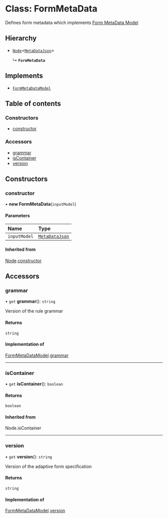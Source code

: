 # Class: FormMetaData

Defines form metadata which implements [Form MetaData Model](../interfaces/FormMetaDataModel.md)

## Hierarchy

- [`Node`](Node.md)<[`MetaDataJson`](../README.md#metadatajson)\>

  ↳ **`FormMetaData`**

## Implements

- [`FormMetaDataModel`](../interfaces/FormMetaDataModel.md)

## Table of contents

### Constructors

- [constructor](FormMetaData.md#constructor)

### Accessors

- [grammar](FormMetaData.md#grammar)
- [isContainer](FormMetaData.md#iscontainer)
- [version](FormMetaData.md#version)

## Constructors

### constructor

• **new FormMetaData**(`inputModel`)

#### Parameters

| Name | Type |
| :------ | :------ |
| `inputModel` | [`MetaDataJson`](../README.md#metadatajson) |

#### Inherited from

[Node](Node.md).[constructor](Node.md#constructor)

## Accessors

### grammar

• `get` **grammar**(): `string`

Version of the rule grammar

#### Returns

`string`

#### Implementation of

[FormMetaDataModel](../interfaces/FormMetaDataModel.md).[grammar](../interfaces/FormMetaDataModel.md#grammar)

___

### isContainer

• `get` **isContainer**(): `boolean`

#### Returns

`boolean`

#### Inherited from

Node.isContainer

___

### version

• `get` **version**(): `string`

Version of the adaptive form specification

#### Returns

`string`

#### Implementation of

[FormMetaDataModel](../interfaces/FormMetaDataModel.md).[version](../interfaces/FormMetaDataModel.md#version)
